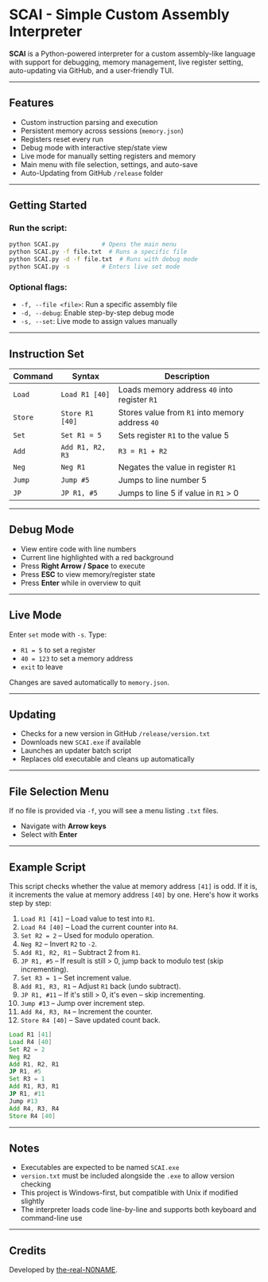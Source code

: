 # SCAI - Simple Custom Assembly Interpreter

**SCAI** is a Python-powered interpreter for a custom assembly-like language with support for debugging, memory management, live register setting, auto-updating via GitHub, and a user-friendly TUI.

---

## Features

* Custom instruction parsing and execution
* Persistent memory across sessions (`memory.json`)
* Registers reset every run
* Debug mode with interactive step/state view
* Live mode for manually setting registers and memory
* Main menu with file selection, settings, and auto-save
* Auto-Updating from GitHub `/release` folder

---

## Getting Started

### Run the script:

```bash
python SCAI.py            # Opens the main menu
python SCAI.py -f file.txt  # Runs a specific file
python SCAI.py -d -f file.txt  # Runs with debug mode
python SCAI.py -s         # Enters live set mode
```

### Optional flags:

* `-f, --file <file>`: Run a specific assembly file
* `-d, --debug`: Enable step-by-step debug mode
* `-s, --set`: Live mode to assign values manually

---

## Instruction Set

| Command | Syntax           | Description                                     |
| ------- | ---------------- | ----------------------------------------------- |
| `Load`  | `Load R1 [40]`   | Loads memory address `40` into register `R1`    |
| `Store` | `Store R1 [40]`  | Stores value from `R1` into memory address `40` |
| `Set`   | `Set R1 = 5`     | Sets register `R1` to the value 5               |
| `Add`   | `Add R1, R2, R3` | `R3 = R1 + R2`                                  |
| `Neg`   | `Neg R1`         | Negates the value in register `R1`              |
| `Jump`  | `Jump #5`        | Jumps to line number 5                          |
| `JP`    | `JP R1, #5`      | Jumps to line 5 if value in `R1` > 0            |

---

## Debug Mode

* View entire code with line numbers
* Current line highlighted with a red background
* Press **Right Arrow / Space** to execute
* Press **ESC** to view memory/register state
* Press **Enter** while in overview to quit

---

## Live Mode

Enter `set` mode with `-s`. Type:

* `R1 = 5` to set a register
* `40 = 123` to set a memory address
* `exit` to leave

Changes are saved automatically to `memory.json`.

---

## Updating

* Checks for a new version in GitHub `/release/version.txt`
* Downloads new `SCAI.exe` if available
* Launches an updater batch script
* Replaces old executable and cleans up automatically

---

## File Selection Menu

If no file is provided via `-f`, you will see a menu listing `.txt` files.

* Navigate with **Arrow keys**
* Select with **Enter**

---

## Example Script

This script checks whether the value at memory address `[41]` is odd. If it is, it increments the value at memory address `[40]` by one. Here's how it works step by step:

1. `Load R1 [41]` – Load value to test into `R1`.
2. `Load R4 [40]` – Load the current counter into `R4`.
3. `Set R2 = 2` – Used for modulo operation.
4. `Neg R2` – Invert `R2` to `-2`.
5. `Add R1, R2, R1` – Subtract 2 from `R1`.
6. `JP R1, #5` – If result is still > 0, jump back to modulo test (skip incrementing).
7. `Set R3 = 1` – Set increment value.
8. `Add R1, R3, R1` – Adjust `R1` back (undo subtract).
9. `JP R1, #11` – If it's still > 0, it's even – skip incrementing.
10. `Jump #13` – Jump over increment step.
11. `Add R4, R3, R4` – Increment the counter.
12. `Store R4 [40]` – Save updated count back.

```asm
Load R1 [41]
Load R4 [40]
Set R2 = 2
Neg R2
Add R1, R2, R1
JP R1, #5
Set R3 = 1
Add R1, R3, R1
JP R1, #11
Jump #13
Add R4, R3, R4
Store R4 [40]
```

---

## Notes

* Executables are expected to be named `SCAI.exe`
* `version.txt` must be included alongside the `.exe` to allow version checking
* This project is Windows-first, but compatible with Unix if modified slightly
* The interpreter loads code line-by-line and supports both keyboard and command-line use

---

## Credits

Developed by [the-real-N0NAME](https://github.com/the-real-N0NAME/).
